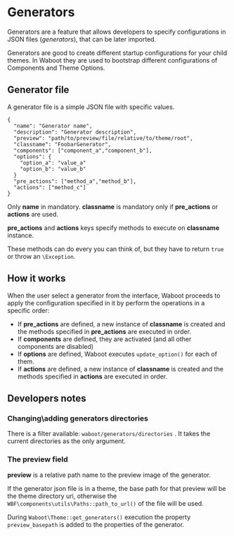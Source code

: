 # Generators

Generators are a feature that allows developers to specify configurations in JSON files (_generators_), that can be later imported.

Generators are good to create different startup configurations for your child themes. In Waboot they are used to bootstrap different configurations of Components and Theme Options.

## Generator file

A generator file is a simple JSON file with specific values.

```
{
  "name": "Generator name",
  "description": "Generator description",
  "preview": "path/to/preview/file/relative/to/theme/root",
  "classname": "FoobarGenerator",
  "components": ["component_a","component_b"],
  "options": {
    "option_a": "value_a"
    "option_b": "value_b"
  }
  "pre_actions": ["method_a","method_b"],
  "actions": ["method_c"]
}
```

Only **name** in mandatory. **classname** is mandatory only if **pre_actions** or **actions** are used.

**pre_actions** and **actions** keys specify methods to execute on **classname** instance.

These methods can do every you can think of, but they have to return `true` or throw an `\Exception`.

## How it works

When the user select a generator from the interface, Waboot proceeds to apply the configuration specified in it by perform the operations in a specific order:

- If **pre_actions** are defined, a new instance of **classname** is created and the methods specified in **pre_actions** are executed in order.
- If **components** are defined, they are activated (and all other components are disabled)
- If **options** are defined, Waboot executes `update_option()` for each of them.
- If **actions** are defined, a new instance of **classname** is created and the methods specified in **actions** are executed in order.

## Developers notes

### Changing\adding generators directories

There is a filter available: `waboot/generators/directories` . It takes the current directories as the only argument.

### The preview field

**preview** is a relative path name to the preview image of the generator.

If the generator json file is in a theme, the base path for that preview will be the theme directory uri, otherwise the `WBF\components\utils\Paths::path_to_url()` of the file will be used.

During `Waboot\Theme::get_generators()` execution the property `preview_basepath` is added to the properties of the generator.